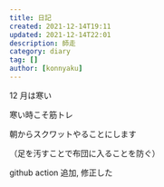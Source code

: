 ```yaml
---
title: 日記
created: 2021-12-14T19:11
updated: 2021-12-14T22:01
description: 師走
category: diary
tag: []
author: [konnyaku]
---
```


12 月は寒い

寒い時こそ筋トレ

朝からスクワットやることにします

（足を汚すことで布団に入ることを防ぐ）

github action 追加, 修正した
